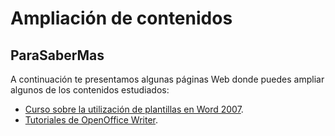 # Ampliación de contenidos

## ParaSaberMas

A continuación te presentamos algunas páginas Web donde puedes ampliar algunos de los contenidos estudiados:

*   [Curso sobre la utilización de plantillas en Word 2007](http://office.microsoft.com/es-es/word-help/ahorrar-tiempo-con-las-plantillas-RZ010223218.aspx?CTT=1 "Curso utilización plantillas Word").
*   [Tutoriales de OpenOffice Writer](http://www.lasticenelaula.es/portal/index.php/ofimatica/writer "Tutoriales Write").